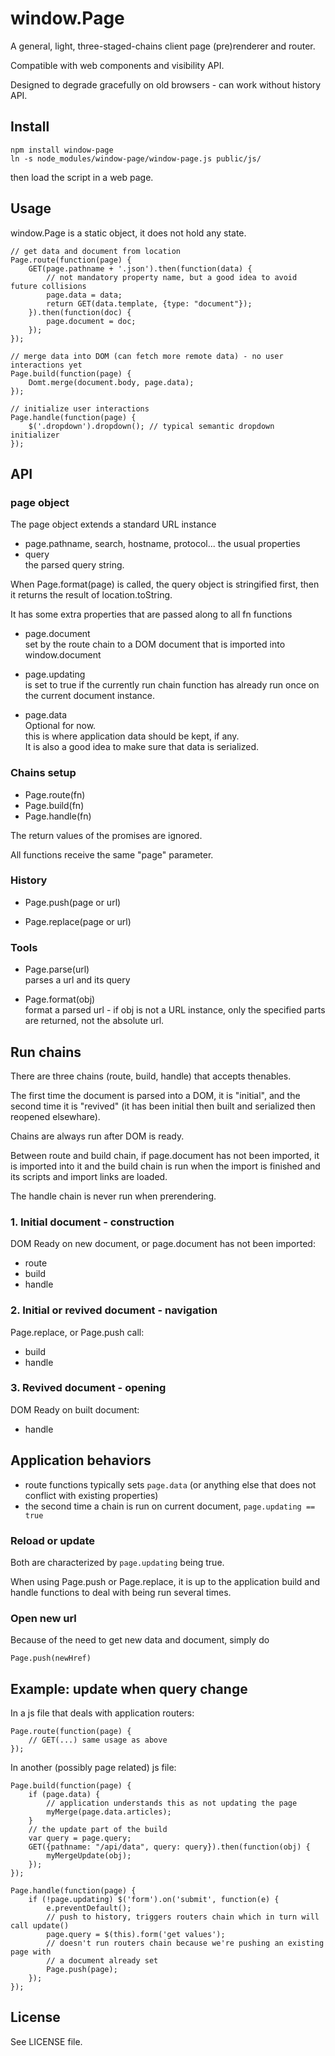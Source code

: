 window.Page
===========

A general, light, three-staged-chains client page (pre)renderer and router.

Compatible with web components and visibility API.

Designed to degrade gracefully on old browsers - can work without history API.


Install
-------

```
npm install window-page
ln -s node_modules/window-page/window-page.js public/js/
```
then load the script in a web page.


Usage
-----

window.Page is a static object, it does not hold any state.

```
// get data and document from location
Page.route(function(page) {
	GET(page.pathname + '.json').then(function(data) {
		// not mandatory property name, but a good idea to avoid future collisions
		page.data = data;
		return GET(data.template, {type: "document"});
	}).then(function(doc) {
		page.document = doc;
	});
});

// merge data into DOM (can fetch more remote data) - no user interactions yet
Page.build(function(page) {
	Domt.merge(document.body, page.data);
});

// initialize user interactions
Page.handle(function(page) {
	$('.dropdown').dropdown(); // typical semantic dropdown initializer
});
```


API
---

### page object

The page object extends a standard URL instance

* page.pathname, search, hostname, protocol...
  the usual properties
* query  
  the parsed query string.

When Page.format(page) is called, the query object is stringified first, then
it returns the result of location.toString.

It has some extra properties that are passed along to all fn functions

* page.document  
  set by the route chain to a DOM document that is imported into window.document

* page.updating  
  is set to true if the currently run chain function has already run once on
  the current document instance.

* page.data  
  Optional for now.  
  this is where application data should be kept, if any.  
  It is also a good idea to make sure that data is serialized.


### Chains setup

* Page.route(fn)
* Page.build(fn)
* Page.handle(fn)

The return values of the promises are ignored.

All functions receive the same "page" parameter.


### History

* Page.push(page or url)

* Page.replace(page or url)


### Tools

* Page.parse(url)  
  parses a url and its query

* Page.format(obj)  
  format a parsed url - if obj is not a URL instance, only the specified parts
  are returned, not the absolute url.


Run chains
----------

There are three chains (route, build, handle) that accepts thenables.

The first time the document is parsed into a DOM, it is "initial", and the
second time it is "revived" (it has been initial then built and serialized then
reopened elsewhare).

Chains are always run after DOM is ready.

Between route and build chain, if page.document has not been imported,
it is imported into it and the build chain is run when the import is finished
and its scripts and import links are loaded.

The handle chain is never run when prerendering.

### 1. Initial document - construction

DOM Ready on new document, or page.document has not been imported:
- route
- build
- handle

### 2. Initial or revived document - navigation

Page.replace, or Page.push call:
- build
- handle

### 3. Revived document - opening

DOM Ready on built document:
- handle


Application behaviors
---------------------

- route functions typically sets `page.data` (or anything else that does not
conflict with existing properties)
- the second time a chain is run on current document, `page.updating == true`

### Reload or update

Both are characterized by `page.updating` being true.

When using Page.push or Page.replace, it is up to the application build and
handle functions to deal with being run several times.


### Open new url

Because of the need to get new data and document, simply do
```
Page.push(newHref)
```


Example: update when query change
---------------------------------

In a js file that deals with application routers:

```
Page.route(function(page) {
	// GET(...) same usage as above
});
```

In another (possibly page related) js file:
```
Page.build(function(page) {
	if (page.data) {
		// application understands this as not updating the page
		myMerge(page.data.articles);
	}
	// the update part of the build
	var query = page.query;
	GET({pathname: "/api/data", query: query}).then(function(obj) {
		myMergeUpdate(obj);
	});
});

Page.handle(function(page) {
	if (!page.updating) $('form').on('submit', function(e) {
		e.preventDefault();
		// push to history, triggers routers chain which in turn will call update()
		page.query = $(this).form('get values');
		// doesn't run routers chain because we're pushing an existing page with
		// a document already set
		Page.push(page);
	});
});
```


License
-------

See LICENSE file.

